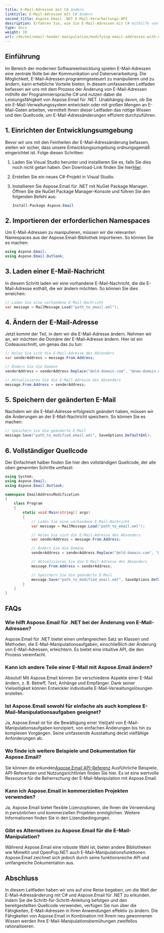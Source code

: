```yaml
---
title: E-Mail-Adressen mit C# ändern
linktitle: E-Mail-Adressen mit C# ändern
second_title: Aspose.Email .NET E-Mail-Verarbeitungs-API
description: Erfahren Sie, wie Sie E-Mail-Adressen mit C# mithilfe von Aspose.Email für .NET ändern. Befolgen Sie diese Schritt-für-Schritt-Anleitung, um E-Mail-Adressen effektiv zu bearbeiten.
type: docs
weight: 10
url: /de/net/email-header-manipulation/modifying-email-addresses-with-csharp/
---
```


## Einführung

Im Bereich der modernen Softwareentwicklung spielen E-Mail-Adressen eine zentrale Rolle bei der Kommunikation und Datenverarbeitung. Die Möglichkeit, E-Mail-Adressen programmgesteuert zu manipulieren und zu ändern, kann erhebliche Vorteile bieten. In diesem umfassenden Leitfaden befassen wir uns mit dem Prozess der Änderung von E-Mail-Adressen mithilfe der Programmiersprache C# und nutzen dabei die Leistungsfähigkeit von Aspose.Email für .NET. Unabhängig davon, ob Sie ein E-Mail-Verwaltungssystem entwickeln oder mit großen Mengen an E-Mail-Daten arbeiten, vermittelt Ihnen dieser Leitfaden das nötige Wissen und den Quellcode, um E-Mail-Adressänderungen effizient durchzuführen.


## 1. Einrichten der Entwicklungsumgebung

Bevor wir uns mit den Feinheiten der E-Mail-Adressänderung befassen, stellen wir sicher, dass unsere Entwicklungsumgebung ordnungsgemäß eingerichtet ist. Folge diesen Schritten:

1.  Laden Sie Visual Studio herunter und installieren Sie es, falls Sie dies noch nicht getan haben. Den Download-Link finden Sie hier[Hier](https://visualstudio.microsoft.com/downloads/).

2. Erstellen Sie ein neues C#-Projekt in Visual Studio.

3. Installieren Sie Aspose.Email für .NET mit NuGet Package Manager. Öffnen Sie die NuGet Package Manager-Konsole und führen Sie den folgenden Befehl aus:
   
   ```csharp
   Install-Package Aspose.Email
   ```

## 2. Importieren der erforderlichen Namespaces

Um E-Mail-Adressen zu manipulieren, müssen wir die relevanten Namespaces aus der Aspose.Email-Bibliothek importieren. So können Sie es machen:

```csharp
using Aspose.Email;
using Aspose.Email.Outlook;
```

## 3. Laden einer E-Mail-Nachricht

In diesem Schritt laden wir eine vorhandene E-Mail-Nachricht, die die E-Mail-Adresse enthält, die wir ändern möchten. So können Sie dies erreichen:

```csharp
// Laden Sie eine vorhandene E-Mail-Nachricht
var message = MailMessage.Load("path_to_email.eml");
```

## 4. Ändern der E-Mail-Adresse

Jetzt kommt der Teil, in dem wir die E-Mail-Adresse ändern. Nehmen wir an, wir möchten die Domäne der E-Mail-Adresse ändern. Hier ist ein Codeausschnitt, um genau das zu tun:

```csharp
// Holen Sie sich die E-Mail-Adresse des Absenders
var senderAddress = message.From.Address;

// Ändern Sie die Domäne
senderAddress = senderAddress.Replace("@old-domain.com", "@new-domain.com");

// Aktualisieren Sie die E-Mail-Adresse des Absenders
message.From.Address = senderAddress;
```

## 5. Speichern der geänderten E-Mail

Nachdem wir die E-Mail-Adresse erfolgreich geändert haben, müssen wir die Änderungen an der E-Mail-Nachricht speichern. So können Sie es machen:

```csharp
// Speichern Sie die geänderte E-Mail
message.Save("path_to_modified_email.eml", SaveOptions.DefaultEml);
```

## 6. Vollständiger Quellcode

Der Einfachheit halber finden Sie hier den vollständigen Quellcode, der alle oben genannten Schritte umfasst:

```csharp
using System;
using Aspose.Email;
using Aspose.Email.Outlook;

namespace EmailAddressModification
{
    class Program
    {
        static void Main(string[] args)
        {
            // Laden Sie eine vorhandene E-Mail-Nachricht
            var message = MailMessage.Load("path_to_email.eml");

            // Holen Sie sich die E-Mail-Adresse des Absenders
            var senderAddress = message.From.Address;

            // Ändern Sie die Domäne
            senderAddress = senderAddress.Replace("@old-domain.com", "@new-domain.com");

            // Aktualisieren Sie die E-Mail-Adresse des Absenders
            message.From.Address = senderAddress;

            // Speichern Sie die geänderte E-Mail
            message.Save("path_to_modified_email.eml", SaveOptions.DefaultEml);
        }
    }
}
```

## FAQs

### Wie hilft Aspose.Email für .NET bei der Änderung von E-Mail-Adressen?

Aspose.Email für .NET bietet einen umfangreichen Satz an Klassen und Methoden, die E-Mail-Manipulationsaufgaben, einschließlich der Änderung von E-Mail-Adressen, erleichtern. Es bietet eine intuitive API, die den Prozess vereinfacht.

### Kann ich andere Teile einer E-Mail mit Aspose.Email ändern?

Absolut! Mit Aspose.Email können Sie verschiedene Aspekte einer E-Mail ändern, z. B. Betreff, Text, Anhänge und Empfänger. Dank seiner Vielseitigkeit können Entwickler individuelle E-Mail-Verwaltungslösungen erstellen.

### Ist Aspose.Email sowohl für einfache als auch komplexe E-Mail-Manipulationsaufgaben geeignet?

Ja, Aspose.Email ist für die Bewältigung einer Vielzahl von E-Mail-Manipulationsaufgaben konzipiert, von einfachen Änderungen bis hin zu komplexen Vorgängen. Seine umfassende Ausstattung deckt vielfältige Anforderungen ab.

### Wo finde ich weitere Beispiele und Dokumentation für Aspose.Email?

Sie können die erkunden[Aspose.Email API-Referenz](https://reference.aspose.com/email/net/) Ausführliche Beispiele, API-Referenzen und Nutzungsrichtlinien finden Sie hier. Es ist eine wertvolle Ressource für die Beherrschung der E-Mail-Manipulation mit Aspose.Email.

### Kann ich Aspose.Email in kommerziellen Projekten verwenden?

Ja, Aspose.Email bietet flexible Lizenzoptionen, die Ihnen die Verwendung in persönlichen und kommerziellen Projekten ermöglichen. Weitere Informationen finden Sie in den Lizenzbedingungen.

### Gibt es Alternativen zu Aspose.Email für die E-Mail-Manipulation?

Während Aspose.Email eine robuste Wahl ist, bieten andere Bibliotheken wie MimeKit und OpenPop.NET auch E-Mail-Manipulationsfunktionen. Aspose.Email zeichnet sich jedoch durch seine funktionsreiche API und umfangreiche Dokumentation aus.

## Abschluss

In diesem Leitfaden haben wir uns auf eine Reise begeben, um die Welt der E-Mail-Adressänderung mit C# und Aspose.Email für .NET zu erkunden. Indem Sie die Schritt-für-Schritt-Anleitung befolgen und den bereitgestellten Quellcode verwenden, verfügen Sie nun über die Fähigkeiten, E-Mail-Adressen in Ihren Anwendungen effektiv zu ändern. Die Fähigkeiten von Aspose.Email in Kombination mit Ihrem neu gewonnenen Wissen werden Ihre E-Mail-Manipulationsbemühungen zweifellos rationalisieren.